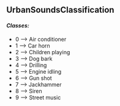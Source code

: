 ## UrbanSoundsClassification

#### _Classes:_

- 0 --> Air conditioner 
- 1 --> Car horn 
- 2 --> Children playing 
- 3 --> Dog bark 
- 4 --> Drilling 
- 5 --> Engine idling 
- 6 --> Gun shot 
- 7 --> Jackhammer 
- 8 --> Siren 
- 9 --> Street music
